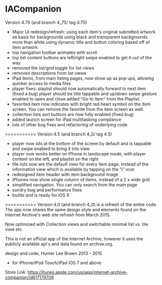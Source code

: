 IACompanion
===========
Version 4.75 (and branch 4_75/ tag 4.75)

- Major UI redesign/refresh:
   using each item's original submitted artwork as basis for backgrounds 
   using black and transparent backgrounds more than white
   using dynamic title and button coloring based off of item artwork
- top navigation toolbar animates with scroll
- top list content buttons are left/right swipe enabled to get it out of the way
- removed the list/grid toggle for list views
- removed descriptions from list views
- iPad items, from main listing pages, now show up as pop ups, allowing quicker access to media files
- player fixes:
   playlist should now automatically forward to next item (fixed a bug)
   player should be title tappable and up/down swipe gesture enabled to open and close
   added "Go to Item" from the Playlist.
- favorited item now indicates with bright red heart symbol on the item screen. You can remove the favorite from the item screen as well.
- collection lists sort buttons are now fully enabled (fixed bug)
- added launch screen for iPad multitasking compliance
- lots of other bug fixes and refactoring of underlying code

===========
Version 4.5 (and branch 4_5/ tag 4.5)

- player now sits at the bottom of the screen by default and is tappable and swipe enabled to bring it into view
- player now works better on iPhone in landscape mode, with player content on the left, and playlist on the right
- file lists now are the default view for every item page, instead of the information view which is available by tapping on the "i" icon
- redesigned item header with item background image
- iPhones now show single column of items, instead of a 2 x wide grid
- simplified navigation. You can only search from the main page
- sundry bug and performance fixes
- builds and is ready for iOS 9

===========
Version 4.0 (and branch 4_0) is a refresh of the entire code. The app now shares the same design style and elements found on the Internet Archive's web site refresh from March 2015.

Now optimized with Collection views and switchable minimal list vs. tile view etc. 

This is not an official app of the Internet Archive, however it uses the publicly available api's and data found on archive.org.

design and code, Hunter Lee Brown 2013 - 2015

 * for iPhone/iPod Touch/iPad iOS 7 and above

Store Link:
https://itunes.apple.com/us/app/internet-archive-companion/id617179709
